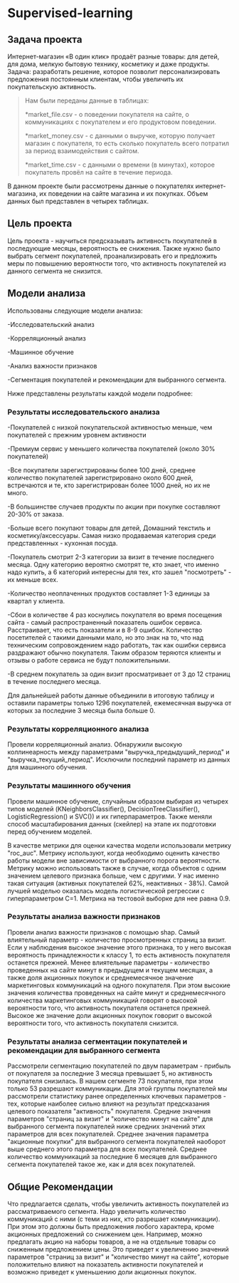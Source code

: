 # Supervised-learning
## Задача проекта
Интернет-магазин «В один клик» продаёт разные товары: для детей, для дома, мелкую бытовую технику, косметику и даже продукты. 
Задача: разработать решение, которое позволит персонализировать предложения постоянным клиентам, чтобы увеличить их покупательскую активность. 

>Нам были переданы данные в таблицах:
>
>*market_file.csv - о поведении покупателя на сайте, о коммуникациях с покупателем и его продуктовом поведении.
>
>*market_money.csv - с данными о выручке, которую получает магазин с покупателя, то есть сколько покупатель всего потратил за период взаимодействия с сайтом.
>
>*market_time.csv - с данными о времени (в минутах), которое покупатель провёл на сайте в течение периода.

В данном проекте были рассмотрены данные о покупателях интернет-магазина, их поведении на сайте магазина и их покупках. Объем данных был представлен в четырех таблицах.

## Цель проекта
Цель проекта - научиться предсказывать активность покупателей в последующие месяцы, вероятность ее снижения. Также нужно было выбрать сегмент покупателей, проанализировать его и предложить меры по повышению вероятности того, что активность покупателей из данного сегмента не снизится.

## Модели анализа
Использованы следующие модели анализа:

-Исследовательский анализ

-Корреляционный анализ

-Машинное обучение

-Анализ важности признаков

-Сегментация покупателей и рекомендации для выбранного сегмента.


Ниже представлены результаты каждой модели подробнее:

### Результаты исследовательского анализа

-Покупателей с низкой покупательской активностью меньше, чем покупателей с прежним уровнем активности

-Премиум сервис у меньшего количества покупателей (около 30% покупателей)

-Все покупатели зарегистрированы более 100 дней, среднее количество покупателей зарегистрировано около 600 дней, встречаются и те, кто зарегистрирован более 1000 дней, но их не много.

-В большинстве случаев продукты по акции при покупке составляют 20-30% от заказа.

-Больше всего покупают товары для детей, Домашний текстиль и косметику/аксессуары. Самая низко продаваемая категория среди представленных - кухонная посуда.

-Покупатель смотрит 2-3 категории за визит в течение последнего месяца. Одну категорию вероятно смотрят те, кто знает, что именно надо купить, а 6 категорий интересны для тех, кто зашел "посмотреть" - их меньше всех.

-Количество неоплаченных продуктов составляет 1-3 единицы за квартал у клиента.

-Сбои в количестве 4 раз коснулись покупателя во время посещения сайта - самый распространенный показатель ошибок сервиса. Расстраивает, что есть показатели и в 8-9 ошибок. Количество посетителей с такими данными мало, но это знак на то, что над техническим сопровождением надо работать, так как ошибки сервиса раздражают обычно покупателя. Таким образом теряются клиенты и отзывы о работе сервиса не будут положительными.

-В среднем покупатель за один визит просматривает от 3 до 12 страниц в течение последнего месяца.

Для дальнейшей работы данные объединили в итоговую таблицу и оставили параметры только 1296 покупателей, ежемесячная выручка от которых за последние 3 месяца была больше 0.

### Результаты корреляционного анализа
Провели корреляционный анализ. Обнаружили высокую коллинеарность между параметрами "выручка_предыдущий_период" и "выручка_текущий_период". Исключили последний параметр из данных для машинного обучения.

### Результаты машинного обучения
Провели машинное обучение, случайным образом выбирая из четырех типов моделей (KNeighborsClassifier(), DecisionTreeClassifier(), LogisticRegression() и SVC()) и их гиперпараметров. Также меняли способ масштабирования данных (скейлер) на этапе их подготовки перед обучением моделей.

В качестве метрики для оценки качества модели использовали метрику "roc_auc". Метрику используют, когда необходимо оценить качество работы модели вне зависимости от выбранного порога вероятности. Метрику можно использовать также в случае, когда объектов с одним значением целевого признака больше, чем с другими. У нас именно такая ситуация (активных покупателей 62%, неактивных - 38%).
Самой лучшей моделью оказалась модель логистической регрессии с гиперпараметром С=1. Метрика на тестовой выборке для нее равна 0.9.

### Результаты анализа важности признаков
Провели анализ важности признаков с помощью shap.
Самый влиятельный параметр - количество просмотренных страниц за визит. Если у наблюдения высокое значение этого признака, то у него высокая вероятность принадлежности к классу 1, то есть активность покупателя останется прежней.
Менее влиятельные параметры - количество проведенных на сайте минут в предыдущем и текущем месяцах, а также доля акционных покупок и среднемесячное значение маркетинговых коммуникаций на одного покупателя.
При этом высокие значения количества проведенных на сайте минут и среднемесячного количества маркетинговых коммуникаций говорят о высокой вероятности того, что активность покупателя останется прежней.
Высокое же значение доли акционных покупок говорит о высокой вероятности того, что активность покупателя снизится.

### Результаты анализа сегментации покупателей и рекомендации для выбранного сегмента
Рассмотрели сегментацию покупателей по двум параметрам - прибыль от покупателя за последние 3 месяца превышает 5, но активность покупателя снизилась. В нашем сегменте 73 покупателя, при этом только 53 разрешают коммуникации.
Для этой группы покупателей мы рассмотрели статистику ранее определенных ключевых параметров - тех, которые наиболее сильно влияют на результат предсказания целевого показателя "активность" покупателя.
Средние значения параметров "страниц за визит" и "количество минут на сайте" для выбранного сегмента покупателей ниже средних значений этих параметров для всех покупателей.
Среднее значения параметра "акционные покупки" для выбранного сегмента покупателей наоборот выше среднего этого параметра для всех покупателей.
Среднее количество коммуникаций за последние 6 месяцев для выбранного сегмента покупателей такое же, как и для всех покупателей.

## Общие Рекомендации
Что предлагается сделать, чтобы увеличить активность покупателей из рассматриваемого сегмента.
Надо увеличить количество коммуникаций с ними (с теми из них, кто разрешает коммуникации). При этом это должны быть предложения любого характера, кроме акционных предложений со снижением цен. Например, можно предлагать акцию на наборы товаров, а не на отдельные товары со сниженным предложением цены. Это приведет к увеличению значений параметров "страниц за визит" и "количество минут на сайте", которые положительно влияют на показатель активности покупателей и возможно приведет к уменьшению доли акционных покупок.
